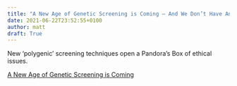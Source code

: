 ```yaml
---
title: "A New Age of Genetic Screening is Coming — And We Don’t Have Any Rules For It"
date: 2021-06-22T23:52:55+0100
author: matt
draft: True
---
```

New ‘polygenic’ screening techniques open a Pandora’s Box of ethical issues.
 

[ A New Age of Genetic Screening is Coming ]( https://www.washingtonpost.com/outlook/2021/06/14/genetic-screening-ivf-moral-dilemmas/ )
